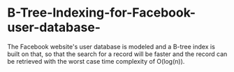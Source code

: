 # B-Tree-Indexing-for-Facebook-user-database-
The Facebook website's user database is modeled and a B-tree index is built on that, so that the search for a record will be faster and the record can be retrieved with the worst case time complexity of O(log(n)).
